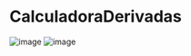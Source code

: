 # CalculadoraDerivadas


![image](https://github.com/user-attachments/assets/8b17dd3f-c028-4a05-85d2-5eb20f6f3e84)
![image](https://github.com/user-attachments/assets/33159cfc-8643-4384-ae22-dacb8f474337)
